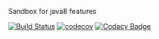 Sandbox for java8 features

[![Build Status](https://travis-ci.org/lukasz-szewc/java8-new-features-example.svg?branch=master)](https://travis-ci.org/lukasz-szewc/java8-new-features-example)
[![codecov](https://codecov.io/gh/lukasz-szewc/java8-new-features-example/branch/master/graph/badge.svg)](https://codecov.io/gh/lukasz-szewc/java8-new-features-example)
[![Codacy Badge](https://api.codacy.com/project/badge/Grade/d28b8106286d47c3bb7beb5d12eaf2ff)](https://www.codacy.com/app/lukasz-szewc/java8-new-features-example?utm_source=github.com&amp;utm_medium=referral&amp;utm_content=lukasz-szewc/java8-new-features-example&amp;utm_campaign=Badge_Grade)
